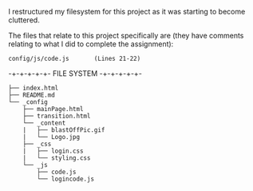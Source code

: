 I restructured my filesystem for this project as it was starting to become cluttered.

The files that relate to this project specifically are (they have comments relating to what I did to complete the assignment):

    config/js/code.js       (Lines 21-22)


-+-+-+-+-+- FILE SYSTEM -+-+-+-+-+-

    ├── index.html
    ├── README.md
    └── _config
        ├── mainPage.html
        ├── transition.html
        └── _content
        |   ├── blastOffPic.gif
        |   └── Logo.jpg
        ├── _css
        |   ├── login.css
        |   └── styling.css
        └── _js
            ├── code.js
            └── logincode.js
